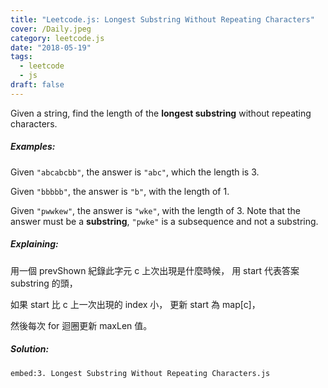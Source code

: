 ```yaml
---
title: "Leetcode.js: Longest Substring Without Repeating Characters"
cover: /Daily.jpeg
category: leetcode.js
date: "2018-05-19"
tags:
  - leetcode
  - js
draft: false
---
```


Given a string, find the length of the **longest substring** without repeating characters.

##### **Examples:**

Given `"abcabcbb"`, the answer is `"abc"`, which the length is 3.

Given `"bbbbb"`, the answer is `"b"`, with the length of 1.

Given `"pwwkew"`, the answer is `"wke"`, with the length of 3. Note that the answer must be a **substring**, `"pwke"` is a subsequence and not a substring.

##### **Explaining:**


用一個 prevShown 紀錄此字元 c 上次出現是什麼時候， 用 start 代表答案 substring 的頭，

如果 start 比 c 上一次出現的 index 小， 更新 start 為 map[c]，

然後每次 for 迴圈更新 maxLen 值。

##### **Solution:**

`embed:3. Longest Substring Without Repeating Characters.js`
